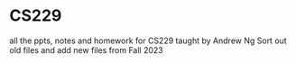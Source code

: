 # CS229
all the ppts, notes and homework for CS229 taught by Andrew Ng
Sort out old files and add new files from Fall 2023
